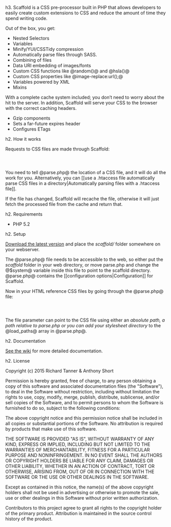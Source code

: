 h3. Scaffold is a CSS pre-processor built in PHP that allows developers to easily create custom extensions to CSS and reduce the amount of time they spend writing code. 

Out of the box, you get:

* Nested Selectors
* Variables
* Minify/YUI/CSSTidy compression
* Automatically parse files through SASS.
* Combining of files
* Data URI embedding of images/fonts
* Custom CSS functions like @random()@ and @hsla()@
* Custom CSS properties like @image-replace:url();@
* Variables powered by XML
* Mixins

With a complete cache system included; you don’t need to worry about the hit to the server. In addition, Scaffold will serve your CSS to the browser with the correct caching headers.

* Gzip components
* Sets a far-future expires header
* Configures ETags

h2. How it works

Requests to CSS files are made through Scaffold:

<code>
  <link href="scaffold/parse.php?file=/stylesheets/master.css" rel="stylesheet"/>
</code>

You need to tell @parse.php@ the location of a CSS file, and it will do all the work for you. Alternatively, you can [[use a .htaccess file automatically parse CSS files in a directory|Automatically parsing files with a .htaccess file]].

If the file has changed, Scaffold will recache the file, otherwise it will just fetch the processed file from the cache and return that.

h2. Requirements

* PHP 5.2

h2. Setup

<a href="http://github.com/anthonyshort/Scaffold/zipball/master">Download the latest version</a> and place the _scaffold/_ folder somewhere on your webserver.

The @parse.php@ file needs to be accessible to the web, so either put the _scaffold_ folder in your web directory, or move parse.php and change the @$system@ variable inside this file to point to the scaffold directory. @parse.php@ contains the [[configuration options|Configuration]] for Scaffold. 

Now in your HTML reference CSS files by going through the @parse.php@ file:

<code>
  <link href="path/to/parse.php?file=/path/to/stylesheet.css" rel="stylesheet"/>
</code>

The file parameter can point to the CSS file using either an *absolute path, a path relative to parse.php or you can add your stylesheet directory* to the @load_paths@ array in @parse.php@.

h2. Documentation

<a href="http://github.com/anthonyshort/Scaffold/wiki">See the wiki</a> for more detailed documentation.

h2. License

Copyright (c) 2015 Richard Tanner & Anthony Short

Permission is hereby granted, free of charge, to any person obtaining a copy of this software and associated documentation files (the "Software"), to deal in the Software without restriction, including without limitation the rights to use, copy, modify, merge, publish, distribute, sublicense, and/or sell copies of the Software, and to permit persons to whom the Software is furnished to do so, subject to the following conditions:

The above copyright notice and this permission notice shall be included in all copies or substantial portions of the Software. No attribution is required by products that make use of this software.

THE SOFTWARE IS PROVIDED "AS IS", WITHOUT WARRANTY OF ANY KIND, EXPRESS OR IMPLIED, INCLUDING BUT NOT LIMITED TO THE WARRANTIES OF MERCHANTABILITY, FITNESS FOR A PARTICULAR PURPOSE AND NONINFRINGEMENT. IN NO EVENT SHALL THE AUTHORS OR COPYRIGHT HOLDERS BE LIABLE FOR ANY CLAIM, DAMAGES OR OTHER LIABILITY, WHETHER IN AN ACTION OF CONTRACT, TORT OR OTHERWISE, ARISING FROM, OUT OF OR IN CONNECTION WITH THE SOFTWARE OR THE USE OR OTHER DEALINGS IN THE SOFTWARE.

Except as contained in this notice, the name(s) of the above copyright holders shall not be used in advertising or otherwise to promote the sale, use or other dealings in this Software without prior written authorization.

Contributors to this project agree to grant all rights to the copyright holder of the primary product. Attribution is maintained in the source control history of the product.
